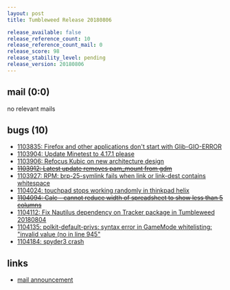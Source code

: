 ```yaml
---
layout: post
title: Tumbleweed Release 20180806

release_available: false
release_reference_count: 10
release_reference_count_mail: 0
release_score: 98
release_stability_level: pending
release_version: 20180806
---
```


## mail (0:0)

no relevant mails

## bugs (10)

<!--more-->

- [1103835: Firefox and other applications don't start with Glib-GIO-ERROR](https://bugzilla.opensuse.org/show_bug.cgi?id=1103835)
- [1103904: Update Minetest to 4.17.1 please](https://bugzilla.opensuse.org/show_bug.cgi?id=1103904)
- [1103906: Refocus Kubic on new architecture design](https://bugzilla.opensuse.org/show_bug.cgi?id=1103906)
- ~~[1103912: Latest update removes pam_mount from gdm](https://bugzilla.opensuse.org/show_bug.cgi?id=1103912)~~
- [1103927: RPM: brp-25-symlink fails when link or link-dest contains whitespace](https://bugzilla.opensuse.org/show_bug.cgi?id=1103927)
- [1104024: touchpad stops working randomly in thinkpad helix](https://bugzilla.opensuse.org/show_bug.cgi?id=1104024)
- ~~[1104094: Calc - cannot reduce width of spreadsheet to show less than 5 columns](https://bugzilla.opensuse.org/show_bug.cgi?id=1104094)~~
- [1104112: Fix Nautilus dependency on Tracker package in Tumbleweed 20180804](https://bugzilla.opensuse.org/show_bug.cgi?id=1104112)
- [1104135: polkit-default-privs: syntax error in GameMode whitelisting: "invalid value (no in line 945"](https://bugzilla.opensuse.org/show_bug.cgi?id=1104135)
- [1104184: spyder3 crash](https://bugzilla.opensuse.org/show_bug.cgi?id=1104184)



## links

- [mail announcement](https://lists.opensuse.org/opensuse-factory/2018-08/msg00128.html)
